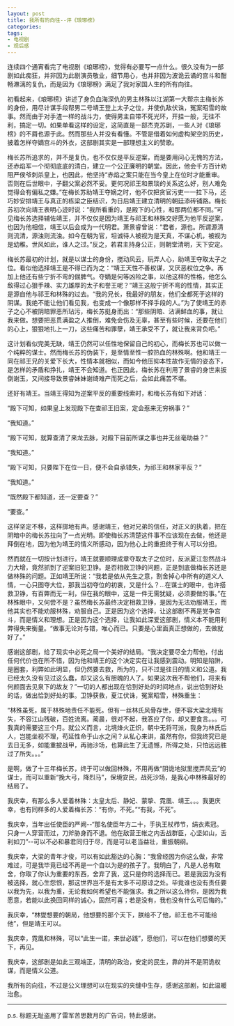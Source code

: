 ```yaml
---
layout: post
title: 我所有的向往--评《琅琊榜》
categories: 
tags:
- 电视剧
- 观后感
---
```


连续四个通宵看完了电视剧《琅琊榜》，觉得有必要写一点什么。很久没有为一部剧如此痴狂，并非因为此剧演员敬业，细节用心，也并非因为波诡云谲的宫斗和酣畅淋漓的复仇，而是因为《琅琊榜》满足了我对家国人生的所有向往。

初看起来，《琅琊榜》讲述了身负血海深仇的男主林殊以江湖第一大帮宗主梅长苏的身份，用尽计谋手段帮男二号靖王登上太子之位，并使仇敌伏诛，冤案昭雪的故事。然而由于对手渣一样的战斗力，使得男主自带不死光环，开挂一般，无往不利，搞定一切。如果单看这样的设定，这简直是一部杰克苏剧，一些人对《琅琊榜》的不屑也源于此。然而那些人并没有看懂。不管是借着如何虚构架空的历史，披着怎样夺嫡宫斗的外衣，这部剧其实是一部理想主义的赞歌。

梅长苏所追求的，并不是复仇，也不仅仅是平反逆案，而是要用问心无愧的方法，还赤焰军一个彻彻底底的清白，建立一个公正廉明的朝堂。因此，他会千方百计劝阻严侯爷刺杀皇上，也因此，他坚持“赤焰之案只能在当今皇上在位时才能重审。否则在后世眼中，子翻父案必然不妥。更何况祁王和景琰的关系这么好，别人难免觉得会有偏私之嫌。”在梅长苏助靖王夺嫡之时，他不仅把贪官污吏一一拉下马，还巧妙安排靖王与真正的栋梁之臣结识，为日后靖王建立清明的朝廷添砖铺路。梅长苏初次向靖王表明心迹时说：“我所看重的，是殿下的心性，和那两位都不同。”可见梅长苏选择辅佐靖王，并不仅仅是因为靖王与祁王和林殊交好愿为他平反逆案，也因为他相信，靖王以后会成为一代明君。萧景睿曾说：“君者，源也。所谓源清则流清，源浊则流浊。如今在朝为官，坦诚待人被视为是天真，不谋心机，被视为是幼稚。世风如此，谁人之过。”反之，若君主持身公正，则朝堂清明，天下安定。

梅长苏最初的计划，就是以谋士的身份，搅动风云，玩弄人心，助靖王夺取太子之位。看似他选择靖王是不得已而为之：“靖王天性不善权谋，又厌恶权位之争。再加上他还有些宁折不弯的倔脾气。夺嫡是何等凶险之事，以他这样的性格，他怎么敌得过心狠手辣、实力雄厚的太子和誉王呢？”靖王这般宁折不弯的性情，其实正是源自他与祁王和林殊的过去。“我的兄长，我最好的朋友，他们全都死于这样的阴谋。我绝不能让他们看见我，也变成一个像那样不择手段的人。”为了使靖王的赤子之心不被阴暗罪恶所玷污，梅长苏挺身而出：“那些阴暗、沾满鲜血的事，就让我来做。想要把恶贯满盈之人推倒，难免会伤及无辜，甚至有些时候，还要在他们的心上，狠狠地扎上一刀，这些痛苦和罪孽，靖王承受不了，就让我来背负吧。”

这计划看似完美无缺，靖王仍然可以任性地保留自己的初心，而梅长苏也可以做一个纯粹的谋士。然而梅长苏的伪装下，是至情至性一腔热血的林殊啊。他和靖王一同在祁王兄的关爱下长大，性情本就相似，而如今他压抑本性故作无情的姿态下，是怎样的矛盾和挣扎，靖王不会知道。也正因此，梅长苏在利用了景睿的身世来扳倒谢玉，又间接导致景睿妹妹谢绮难产而死之后，会如此痛苦不堪。

还好有靖王。当靖王得知为逆案平反的重要线索时，和梅长苏有如下对话：

“殿下可知，如果皇上发现殿下在查祁王旧案，定会惹来无穷祸事？”

“我知道。”

“殿下可知，就算查清了来龙去脉，对殿下目前所谋之事也并无丝毫助益？”

“我知道。”

“殿下可知，只要陛下在位一日，便不会自承错失，为祁王和林家平反？”

“我知道。”

“既然殿下都知道，还一定要查？”

“要查。”

这样坚定不移，这样掷地有声。感谢靖王，他对兄弟的信任，对正义的执着，把在阴暗中的梅长苏拉向了一点光明。即使梅长苏清楚这件事不应该现在去做，他还是拜倒在地，因为他为靖王的情义所感动，因为他心上的重担终于有人可以分担。

然而就在一切按计划进行，靖王就要顺理成章夺取太子之位时，反派夏江忽然战斗力大增，竟然抓到了逆案旧犯卫铮。是否相救卫铮的问题，正是到底做梅长苏还是做林殊的问题。正如靖王所说：“我若是依从先生之意，割舍掉心中所有的道义人情，一心只图夺大位，那我当初夺位的初衷，又是什么？...在谋士的眼中，也许搭救卫铮，有百弊而无一利，但在我的眼中，这是一件无需犹疑，必须要做的事。”在林殊眼中，又何尝不是？虽然梅长苏最终决定相救卫铮，是因为无法劝服靖王，而他其实也不能劝服林殊，劝服自己。正是因为这个选择，让这部剧不再是党争宫斗，而是情义和理想。正是因为这个选择，让我如此深爱这部剧，情义本不能用利弊得失来衡量。“做事无论对与错，唯心而已。只要是心里面真正想做的，去做就好了。”

感谢这部剧，给了现实中必死之局一个美好的结局。“我决定要尽全力帮他，付出任何代价也在所不惜，因为他和靖王的这个决定实在让我感到震动。明知是陷阱，是圈套，利弊如此明显，但仍然要去救，所为的，只不过是往日的情义和公道。我已经太久没有见过这么蠢，却又这么有胆魄的人了。如果这次我不帮他们，将来有何颜面去见泉下的故友？”一切的人都出现在恰到好处的时间地点，说出恰到好处的话，做出恰到好处的事。卫铮获救，夏江伏诛，冤案昭雪，林殊重生：

“林殊虽死，属于林殊地责任不能死。但有一丝林氏风骨存世，便不容大梁北境有失，不容江山残破，百姓流离。蔺晨，很对不起，我答应了你，却又要食言。。。可我真的需要这三个月。就公义而言，北境烽火正炽，朝中无将可派，我身为林氏后人，岂能坐视不理，苟延性命于山水之间？从私心来讲，虽然有你，但我终究已是去日无多，如能重披战甲，再驰沙场，也算此生了无遗憾，所得之处，只怕远远胜过了所失。。。”

是啊，做了十三年梅长苏，终于可以做回林殊，不用再做“阴诡地狱里搅弄风云”的谋士，而可以重新“挽大弓，降烈马”，保境安民，战死沙场，是我心中林殊最好的结局了。

我庆幸，有那么多人爱着林殊：太皇太后、静妃、蒙挚、霓凰、靖王。。。我更庆幸，也有同样多的人爱着梅长苏：“有你，不死。”“有我，不死”。 

我庆幸，当年出任使臣的严阙--“那名使臣年方二十，手执王杖栉节，绢衣素冠。只身一人穿营而过，刀斧胁身而不退。他在敌营王帐之内舌战群臣，心坚如山，舌利如刀”--可以不必和暴君同归于尽，而是可以老当益壮，重振朝纲。

我庆幸，大梁的青年才俊，可以有如此豁达的心胸：“我曾经因为你这么做，非常难过，可是我毕竟已经不再是一个自以为是的孩子了。我明白了，凡是人总有取舍，你取了你认为重要的东西，舍弃了我，这只是你的选择而已。若是我因为没有被选择，就心生怨恨，那这世界岂不是有太多不可原谅之处。毕竟谁也没有责任要以我为先，以我为重，无论我如何希望也不能强求。我之所以这么待你，是因为我愿意，若能以此换回同样的诚心，固然可喜；若是没有，我也没有什么可后悔的。”

我庆幸，“林燮想要的朝局，他想要的那个天下，朕给不了他，祁王也不可能给他”，但是靖王可以。

我庆幸，霓凰和林殊，可以“此生一诺，来世必践”，愿他们，可以在他们想要的天下，再见。

我庆幸，这部剧是如此三观端正，清明的政治，安定的民生，靠的并不是阴诡权谋，而是情义公道。

我所有的向往，不过是公义理想可以在现实的夹缝中生存，感谢这部剧，如此温暖治愈。

----
p.s. 标题无耻盗用了雷军苦思数月的广告词，特此感谢。
